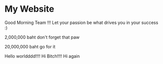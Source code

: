 # My Website
Good Morning Team !!! Let your passion be what drives you in your success :)

2,000,000 baht don't forget that paw

20,000,000 baht go for it

Hello worldddd!!!!
Hi Bitch!!!!
Hi again